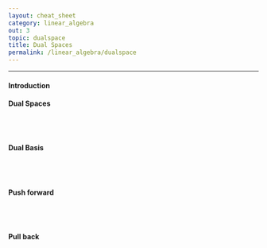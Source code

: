 ```yaml
---
layout: cheat_sheet
category: linear_algebra
out: 3
topic: dualspace
title: Dual Spaces
permalink: /linear_algebra/dualspace
---
```


_____________________________________________________________________________________________________________________________________


#### Introduction

#### Dual Spaces

<br/>

<br/>

#### Dual Basis

<br/>

<br/>

#### Push forward

<br/>

<br/>

#### Pull back

<br/>

<br/>
